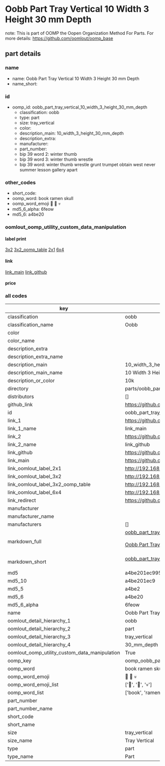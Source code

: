 # Oobb Part Tray Vertical 10 Width 3 Height 30 mm Depth  

note: This is part of OOMP the Oopen Organization Method For Parts. For more details: https://github.com/oomlout/oomp_base

##  part details
  







### name
* name: Oobb Part Tray Vertical 10 Width 3 Height 30 mm Depth
* name_short: 
### id
* oomp_id: oobb_part_tray_vertical_10_width_3_height_30_mm_depth
  * classification: oobb
  * type: part
  * size: tray_vertical
  * color: 
  * description_main: 10_width_3_height_30_mm_depth
  * description_extra: 
  * manufacturer: 
  * part_number: 
  * bip 39 word 2: winter thumb
  * bip 39 word 3: winter thumb wrestle
  * bip 39 word: winter thumb wrestle grunt trumpet obtain west never summer lesson gallery apart

### other_codes
* short_code: 
* oomp_word: book ramen skull
* oomp_word_emoji :book: :ramen: :skull:
* md5_6_alpha: 6feow
* md5_6: a4be20






### oomlout_oomp_utility_custom_data_manipulation
#### label print
[3x2](http://192.168.1.245:1112/?label=oomp%206feow)
[3x2_oomp_table](http://192.168.1.108:1112/?label=oomp%206feow)
[2x1](http://192.168.1.242:1112/?label=oomp%206feow)
[6x4](http://192.168.1.55:1112/?label=oomp%206feow)    

#### link

[link_main](https://github.com/oomlout/oomlout_oomp_version_1_messy/tree/main/parts/oobb_part_tray_vertical_10_width_3_height_30_mm_depth) [link_github](https://github.com/oomlout/oomlout_oomp_version_1_messy/tree/main/parts/oobb_part_tray_vertical_10_width_3_height_30_mm_depth)                             

#### price







### all codes 
| key | value |  
| --- | --- |  
| classification | oobb |  
| classification_name | Oobb |  
| color |  |  
| color_name |  |  
| description_extra |  |  
| description_extra_name |  |  
| description_main | 10_width_3_height_30_mm_depth |  
| description_main_name | 10 Width 3 Height 30 mm Depth |  
| description_or_color | 10k |  
| directory | parts/oobb_part_tray_vertical_10_width_3_height_30_mm_depth |  
| distributors | [] |  
| github_link | https://github.com/oomlout/oomlout_oomp_part_src/tree/main/parts/oobb_part_tray_vertical_10_width_3_height_30_mm_depth |  
| id | oobb_part_tray_vertical_10_width_3_height_30_mm_depth |  
| link_1 | https://github.com/oomlout/oomlout_oomp_version_1_messy/tree/main/parts/oobb_part_tray_vertical_10_width_3_height_30_mm_depth |  
| link_1_name | link_main |  
| link_2 | https://github.com/oomlout/oomlout_oomp_version_1_messy/tree/main/parts/oobb_part_tray_vertical_10_width_3_height_30_mm_depth |  
| link_2_name | link_github |  
| link_github | https://github.com/oomlout/oomlout_oomp_version_1_messy/tree/main/parts/oobb_part_tray_vertical_10_width_3_height_30_mm_depth |  
| link_main | https://github.com/oomlout/oomlout_oomp_version_1_messy/tree/main/parts/oobb_part_tray_vertical_10_width_3_height_30_mm_depth |  
| link_oomlout_label_2x1 | http://192.168.1.242:1112/?label=oomp%206feow |  
| link_oomlout_label_3x2 | http://192.168.1.245:1112/?label=oomp%206feow |  
| link_oomlout_label_3x2_oomp_table | http://192.168.1.108:1112/?label=oomp%206feow |  
| link_oomlout_label_6x4 | http://192.168.1.55:1112/?label=oomp%206feow |  
| link_redirect | https://github.com/oomlout/oomlout_oomp_version_1_messy/tree/main/parts/oobb_part_tray_vertical_10_width_3_height_30_mm_depth |  
| manufacturer |  |  
| manufacturer_name |  |  
| manufacturers | [] |  
| markdown_full | [oobb_part_tray_vertical_10_width_3_height_30_mm_depth](none)<br>[](none)<br>[Oobb Part Tray Vertical 10 Width 3 Height 30 Mm Depth](none)<br><br> |  
| markdown_short | [oobb_part_tray_vertical_10_width_3_height_30_mm_depth](none)<br><br> |  
| md5 | a4be201ec9951f2e6274c673fcb85fe0 |  
| md5_10 | a4be201ec9 |  
| md5_5 | a4be2 |  
| md5_6 | a4be20 |  
| md5_6_alpha | 6feow |  
| name | Oobb Part Tray Vertical 10 Width 3 Height 30 mm Depth |  
| oomlout_detail_hierarchy_1 | oobb |  
| oomlout_detail_hierarchy_2 | part |  
| oomlout_detail_hierarchy_3 | tray_vertical |  
| oomlout_detail_hierarchy_4 | 30_mm_depth |  
| oomlout_oomp_utility_custom_data_manipulation | True |  
| oomp_key | oomp_oobb_part_tray_vertical_10_width_3_height_30_mm_depth |  
| oomp_word | book ramen skull |  
| oomp_word_emoji | :book: :ramen: :skull: |  
| oomp_word_emoji_list | [':book:', ':ramen:', ':skull:'] |  
| oomp_word_list | ['book', 'ramen', 'skull'] |  
| part_number |  |  
| part_number_name |  |  
| short_code |  |  
| short_name |  |  
| size | tray_vertical |  
| size_name | Tray Vertical |  
| type | part |  
| type_name | Part |  
